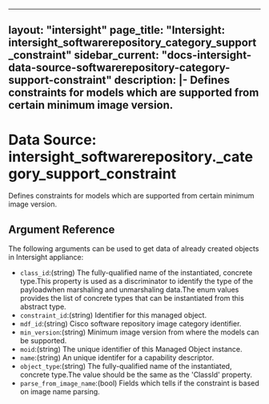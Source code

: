 
---
layout: "intersight"
page_title: "Intersight: intersight_softwarerepository_category_support_constraint"
sidebar_current: "docs-intersight-data-source-softwarerepository-category-support-constraint"
description: |-
Defines constraints for models which are supported from certain minimum image version.
---

# Data Source: intersight_softwarerepository._category_support_constraint
Defines constraints for models which are supported from certain minimum image version.
## Argument Reference
The following arguments can be used to get data of already created objects in Intersight appliance:
* `class_id`:(string) The fully-qualified name of the instantiated, concrete type.This property is used as a discriminator to identify the type of the payloadwhen marshaling and unmarshaling data.The enum values provides the list of concrete types that can be instantiated from this abstract type. 
* `constraint_id`:(string) Identifier for this managed object. 
* `mdf_id`:(string) Cisco software repository image category identifier. 
* `min_version`:(string) Minimum image version from where the models can be supported. 
* `moid`:(string) The unique identifier of this Managed Object instance. 
* `name`:(string) An unique identifer for a capability descriptor. 
* `object_type`:(string) The fully-qualified name of the instantiated, concrete type.The value should be the same as the 'ClassId' property. 
* `parse_from_image_name`:(bool) Fields which tells if the constraint is based on image name parsing. 
